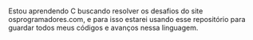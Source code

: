 #
Estou aprendendo C buscando resolver os desafios do site osprogramadores.com, e para isso estarei usando esse repositório para guardar todos meus códigos e avanços nessa linguagem.
#
